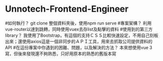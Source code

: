 # Unnotech-Frontend-Engineer
#如何執行？
git clone 整個資料夾後，使用npm run serve
#專案架構？
利用vue-router以達到跳轉，同時使用vuex去存list及點擊的資料
#使用到的第三方 library？
我使用了Bootstrap，有這個的支持ＣＳＳ比較快速設定，不用自己刻板出來；還使用axios這是一個非同步的ＡＰＩ工具，用來去抓取公司提供資料的API
#在這份專案中你遇到的困難、問題，以及解決的方法？
本來想使用vue 3寫，但後來發現還不夠熟悉，只好用原本的熟悉的舊版本寫
